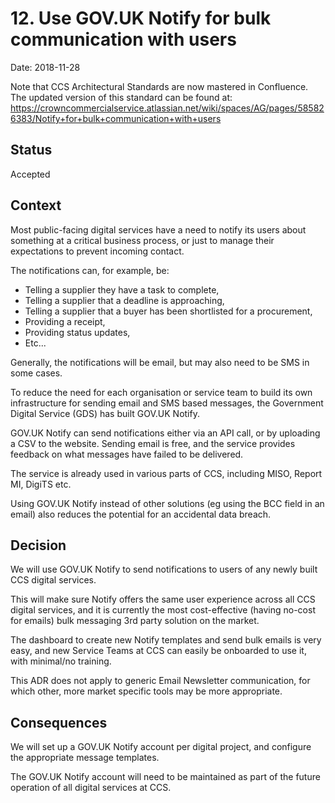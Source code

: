 # 12. Use GOV.UK Notify for bulk communication with users

Date: 2018-11-28

Note that CCS Architectural Standards are now mastered in Confluence. The updated version of this standard can be found at: https://crowncommercialservice.atlassian.net/wiki/spaces/AG/pages/585826383/Notify+for+bulk+communication+with+users

## Status

Accepted

## Context

Most public-facing digital services have a need to notify its users about something at a critical business process, or just to manage their expectations to prevent incoming contact.

The notifications can, for example, be:

* Telling a supplier they have a task to complete,
* Telling a supplier that a deadline is approaching,
* Telling a supplier that a buyer has been shortlisted for a procurement,
* Providing a receipt,
* Providing status updates,
* Etc...

Generally, the notifications will be email, but may also need to be SMS in some cases.

To reduce the need for each organisation or service team to build its own infrastructure for sending email and SMS based messages, the Government Digital Service (GDS) has built GOV.UK Notify.

GOV.UK Notify can send notifications either via an API call, or by uploading a CSV to the website. Sending email is free, and the service provides feedback on what messages have failed to be delivered.

The service is already used in various parts of CCS, including MISO, Report MI, DigiTS etc.

Using GOV.UK Notify instead of other solutions (eg using the BCC field in an email) also reduces the potential for an accidental data breach.


## Decision

We will use GOV.UK Notify to send notifications to users of any newly built CCS digital services.

This will make sure Notify offers the same user experience across all CCS digital services, and it is currently the most cost-effective (having no-cost for emails) bulk messaging 3rd party solution on the market.

The dashboard to create new Notify templates and send bulk emails is very easy, and new Service Teams at CCS can easily be onboarded to use it, with minimal/no training.

This ADR does not apply to generic Email Newsletter communication, for which other, more market specific tools may be more appropriate.


## Consequences

We will set up a GOV.UK Notify account per digital project, and configure the appropriate message templates.

The GOV.UK Notify account will need to be maintained as part of the future operation of all digital services at CCS.
